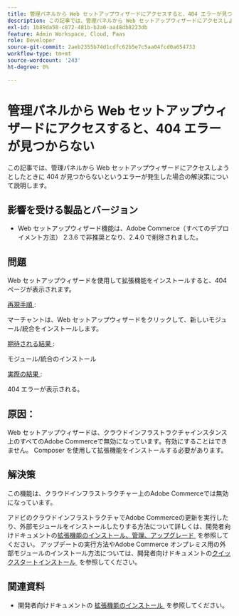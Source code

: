 ```yaml
---
title: 管理パネルから Web セットアップウィザードにアクセスすると、404 エラーが見つからない
description: この記事では、管理パネルから Web セットアップウィザードにアクセスしようとしたときに 404 が見つからないというエラーが発生した場合の解決策について説明します。
exl-id: 1b89da58-c872-481b-b2a0-aa48db8223db
feature: Admin Workspace, Cloud, Paas
role: Developer
source-git-commit: 2aeb2355b74d1cdfc62b5e7c5aa04fcd0a654733
workflow-type: tm+mt
source-wordcount: '243'
ht-degree: 0%

---
```


# 管理パネルから Web セットアップウィザードにアクセスすると、404 エラーが見つからない

この記事では、管理パネルから Web セットアップウィザードにアクセスしようとしたときに 404 が見つからないというエラーが発生した場合の解決策について説明します。

## 影響を受ける製品とバージョン

* Web セットアップウィザード機能は、Adobe Commerce（すべてのデプロイメント方法） 2.3.6 で非推奨となり、2.4.0 で削除されました。

## 問題

Web セットアップウィザードを使用して拡張機能をインストールすると、404 ページが表示されます。

<u> 再現手順 </u>:

マーチャントは、Web セットアップウィザードをクリックして、新しいモジュール/統合をインストールします。

<u> 期待される結果 </u>:

モジュール/統合のインストール

<u> 実際の結果 </u>:

404 エラーが表示される。

## 原因：

Web セットアップウィザードは、クラウドインフラストラクチャインスタンス上のすべてのAdobe Commerceで無効になっています。有効にすることはできません。 Composer を使用して拡張機能をインストールする必要があります。

## 解決策

この機能は、クラウドインフラストラクチャー上のAdobe Commerceでは無効になっています。

アドビのクラウドインフラストラクチャでAdobe Commerceの更新を実行したり、外部モジュールをインストールしたりする方法について詳しくは、開発者向けドキュメントの [&#x200B; 拡張機能のインストール、管理、アップグレード &#x200B;](https://experienceleague.adobe.com/ja/docs/commerce-cloud-service/user-guide/configure-store/extensions) を参照してください。
アップデートの実行方法やAdobe Commerce オンプレミス用の外部モジュールのインストール方法については、開発者向けドキュメントの [&#x200B; クイックスタートインストール &#x200B;](https://experienceleague.adobe.com/ja/docs/commerce-operations/installation-guide/composer) を参照してください。

## 関連資料

* 開発者向けドキュメントの [&#x200B; 拡張機能のインストール &#x200B;](https://experienceleague.adobe.com/ja/docs/commerce-cloud-service/user-guide/configure-store/extensions#install-an-extension) を参照してください。
